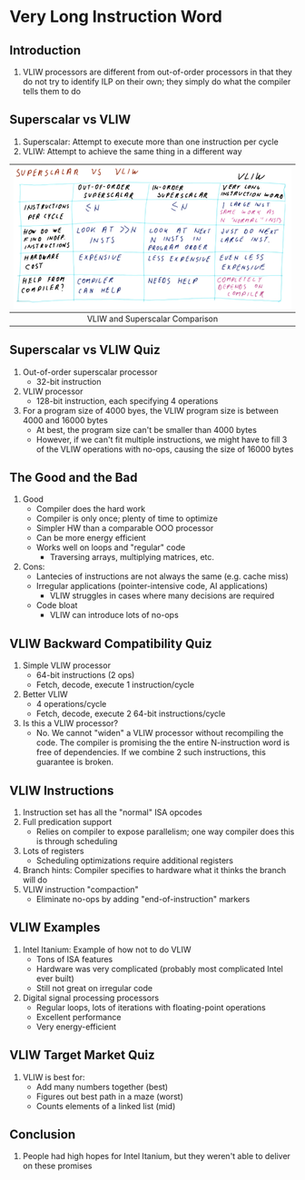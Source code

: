 # Very Long Instruction Word

## Introduction

1. VLIW processors are different from out-of-order processors in that they do
not try to identify ILP on their own; they simply do what the compiler tells
them to do

## Superscalar vs VLIW

1. Superscalar: Attempt to execute more than one instruction per cycle
2. VLIW: Attempt to achieve the same thing in a different way

| ![comparison](images/vliw_superscalar_comparison.png) |
|:--:|
| VLIW and Superscalar Comparison |

## Superscalar vs VLIW Quiz

1. Out-of-order superscalar processor
    * 32-bit instruction
2. VLIW processor
    * 128-bit instruction, each specifying 4 operations
3. For a program size of 4000 byes, the VLIW program size is between 4000 and
16000 bytes
    * At best, the program size can't be smaller than 4000 bytes
    * However, if we can't fit multiple instructions, we might have to fill 3 of
    the VLIW operations with no-ops, causing the size of 16000 bytes

## The Good and the Bad

1. Good
    * Compiler does the hard work
    * Compiler is only once; plenty of time to optimize
    * Simpler HW than a comparable OOO processor
    * Can be more energy efficient
    * Works well on loops and "regular" code
        - Traversing arrays, multiplying matrices, etc.
2. Cons:
    * Lantecies of instructions are not always the same (e.g. cache miss)
    * Irregular applications (pointer-intensive code, AI applications)
        - VLIW struggles in cases where many decisions are required
    * Code bloat
        - VLIW can introduce lots of no-ops

## VLIW Backward Compatibility Quiz

1. Simple VLIW processor
    * 64-bit instructions (2 ops)
    * Fetch, decode, execute 1 instruction/cycle
2. Better VLIW
    * 4 operations/cycle
    * Fetch, decode, execute 2 64-bit instructions/cycle
3. Is this a VLIW processor?
    * No. We cannot "widen" a VLIW processor without recompiling the code. The
    compiler is promising the the entire N-instruction word is free of
    dependencies. If we combine 2 such instructions, this guarantee is broken.

## VLIW Instructions

1. Instruction set has all the "normal" ISA opcodes
2. Full predication support
    * Relies on compiler to expose parallelism; one way compiler does this is
    through scheduling
3. Lots of registers
    * Scheduling optimizations require additional registers
4. Branch hints: Compiler specifies to hardware what it thinks the branch will do
5. VLIW instruction "compaction"
    * Eliminate no-ops by adding "end-of-instruction" markers

## VLIW Examples

1. Intel Itanium: Example of how not to do VLIW
    * Tons of ISA features
    * Hardware was very complicated (probably most complicated Intel ever built)
    * Still not great on irregular code
2. Digital signal processing processors
    * Regular loops, lots of iterations with floating-point operations
    * Excellent performance
    * Very energy-efficient

## VLIW Target Market Quiz

1. VLIW is best for:
    * Add many numbers together (best)
    * Figures out best path in a maze (worst)
    * Counts elements of a linked list (mid)

## Conclusion

1. People had high hopes for Intel Itanium, but they weren't able to deliver on
these promises

